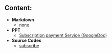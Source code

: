 
## Content:
- **Markdown**
    - none
- **PPT**
    - [Subscription payment Service (GoogleDoc)](https://docs.google.com/presentation/d/1lTlk37TvkBtCl2eqAYtYVjWrJ3lQPZ1bbAiapY3B8Ic/edit#slide=id.g22ebe9d6eec_1_0)
- **Source Codes**
    - [subscribe](./src/subscribe)
